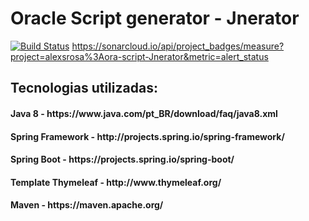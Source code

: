 # Oracle Script generator - Jnerator

[![Build Status](https://travis-ci.org/alexsrosa/ora-script-Jnerator.svg?branch=master)](https://travis-ci.org/alexsrosa/ora-script-Jnerator)
https://sonarcloud.io/api/project_badges/measure?project=alexsrosa%3Aora-script-Jnerator&metric=alert_status


<h2>Tecnologias utilizadas:</h2>

<h4>Java 8 - https://www.java.com/pt_BR/download/faq/java8.xml</h4>
<h4>Spring Framework - http://projects.spring.io/spring-framework/</h4>
<h4>Spring Boot - https://projects.spring.io/spring-boot/</h4>
<h4>Template Thymeleaf - http://www.thymeleaf.org/</h4>
<h4>Maven - https://maven.apache.org/</h4>
